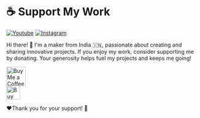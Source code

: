 <h1>☕ Support My Work</h1>

[![Youtube ](https://img.shields.io/badge/@GlitchTronics-YouTube-red)](https://vishalsoniindia.github.io/redirect-links/youtube-link.html)    [![Instagram ](https://img.shields.io/badge/@GlitchTronics-Instragram-8a3ab9)](https://vishalsoniindia.github.io/redirect-links/instagram-link.html)    

<p>
    Hi there! 👋 I'm a maker from India 🇮🇳, passionate about creating and sharing innovative projects.  
    If you enjoy my work, consider supporting me by donating. Your generosity helps fuel my projects and keeps me going!
</p>

<a href='https://ko-fi.com/N4N21536PR' target='_blank'><img height='50' style='border:0px;height:50px;' src='https://www.paypalobjects.com/digitalassets/c/website/marketing/apac/IN/logo-center/logo-center-solution-graphics.png?v=6' border='0' alt='Buy Me a Coffee at ko-fi.com' /></a><br/>
<a href='https://ko-fi.com/N4N21536PR' target='_blank'><img height='36' style='border:0px;height:36px;' src='https://storage.ko-fi.com/cdn/kofi6.png?v=6' border='0' alt='Buy Me a Coffee at ko-fi.com' /></a><br/>

<p>
❤️Thank you for your support! 🙏
</p>

